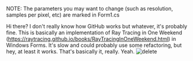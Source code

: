NOTE: The parameters you may want to change (such as resolution, samples per pixel, etc) are marked in Form1.cs

Hi there? I don't really know how GitHub works but whatever, it's probably fine. This is basically an implementation of 
Ray Tracing in One Weekend (https://raytracing.github.io/books/RayTracingInOneWeekend.html) in Windows Forms. It's slow
and could probably use some refactoring, but hey, at least it works. That's basically it, really. Yeah.
![delete](https://user-images.githubusercontent.com/98488569/192350863-f2f2c3db-61e2-49c7-a21f-6b3127ca9946.png)
